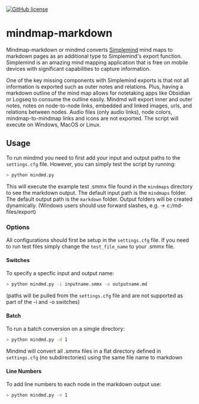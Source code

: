 [![GitHub license](https://img.shields.io/github/license/djsudduth/keep-it-markdown)](https://github.com/djsudduth/keep-it-markdown/blob/main/LICENSE)

# mindmap-markdown
Mindmap-markdown or mindmd converts [Simplemind](https://simplemind.eu/) mind maps to markdown pages as an additional type to Simplemind's export function. Simplemind is an amazing mind mapping application that is free on mobile devices with significant capabilities to capture information. 

One of the key missing components with Simplemind exports is that not all information is exported such as outer notes and relations. Plus, having a markdown outline of the mind map allows for notetaking apps like Obsidian or Logseq to consume the outline easily. Mindmd will export inner and outer notes, notes on node-to-node links, embedded and linked images, urls, and relations between nodes. Audio files (only audio links), node colors, mindmap-to-mindmap links and icons are not exported. The script will execute on Windows, MacOS or Linux.

## Usage
To run mindmd you need to first add your input and output paths to the `settings.cfg` file. However, you can simply test the script by running:
```bash
> python mindmd.py 
```
This will execute the example test .smmx file found in the `mindmaps` directory to see the markdown output. The default input path is the `mindmaps` folder. The default output path is the `markdown` folder. Output folders will be created dynamically. (Windows users should use forward slashes, e.g. -> c:/md-files/export)

###  Options
All configurations should first be setup in the `settings.cfg` file. If you need to run test files simply change the `test_file_name` to your .smmx file.

#### Switches
To specify a specfic input and output name:
```bash
> python mindmd.py -i inputname.smmx -o outputname.md
```
(paths will be pulled from the `settings.cfg` file and are not supported as part of the -i and -o switches)

#### Batch
To run a batch conversion on a simgle directory:
```bash
> python mindmd.py -d 1
```
Mindmd will convert all .smmx files in a flat directory defined in `settings.cfg` (no subdirectories) using the same file name to markdown

#### Line Numbers
To add line numbers to each node in the markdown output use:
```bash
> python mindmd.py -n 1
```

